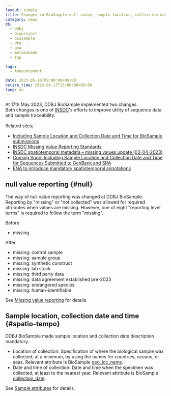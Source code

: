 ```yaml
---
layout: simple
title: Changes in BioSample null value, sample location, collection date and time reporting
category: news
db:
  - ddbj
  - bioproject
  - biosample
  - dra
  - gea
  - metabobank
  - top

tags:
  - Announcement

date: 2023-05-16T09:00:00+09:00
retire_time: 2023-06-17T15:00:00+09:00
lang: en
---
```


At 17th May 2023, DDBJ BioSample implemented two changes.  
Both changes is one of [INSDC](https://www.insdc.org/)'s efforts to improve utility of sequence data and sample traceability.  

Related sites;　　　
* [Including Sample Location and Collection Date and Time for BioSample submissions](/news/ja/2023-05-02.html)
* [INSDC Missing Value Reporting Standards](https://www.insdc.org/submitting-standards/missing-value-reporting/)
* [INSDC spatiotemporal metadata – missing values update (03-04-2023)](https://www.insdc.org/news/insdc-spatiotemporal-metadata-missing-values-update-03-04-2023/)
* [Coming Soon! Including Sample Location and Collection Date and Time for Sequences Submitted to GenBank and SRA](https://ncbiinsights.ncbi.nlm.nih.gov/2023/05/01/sequences-genbank-sra/)
* [ENA to introduce mandatory spatiotemporal annotations](https://www.ebi.ac.uk/about/news/updates-from-data-resources/ena-spatiotemporal-metadata/)

## null value reporting {#null}

The way of null value reporting was changed at DDBJ BioSample.  
Reporting by "missing" or "not collected" was allowed for required attributes when values are missing. However, one of eight "reporting level terms" is required to follow the term "missing".

Before    
* missing

After   
* missing: control sample
* missing: sample group
* missing: synthetic construct
* missing: lab stock
* missing: third party data
* missing: data agreement established pre-2023
* missing: endangered species
* missing: human-identifiable

See [Missing value reporting](/biosample/submission-e.html#missing-value-reporting) for details.

## Sample location, collection date and time {#spatio-tempo}

DDBJ BioSample made sample location and collection date description mandatory.  

* Location of collection: Specification of where the biological sample was collected, at a minimum, by using the names for countries, oceans, or seas. Relevant attribute is BioSample [geo_loc_name](/biosample/attribute-e.html#geo_loc_name).
* Date and time of collection: Date and time when the specimen was collected, at least to the nearest year. Relevant attribute is BioSample [collection_date](/biosample/attribute-e.html#collection_date).

See [Sample attributes](/biosample/attribute-e.html) for details.



